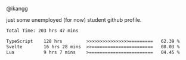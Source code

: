 @ikangg

just some unemployed (for now) student github profile.

<!--START_SECTION:waka-->

```txt
Total Time: 203 hrs 47 mins

TypeScript    128 hrs         >>>>>>>>>>>>>>>>=========   62.39 %
Svelte        16 hrs 28 mins  >>=======================   08.03 %
Lua           9 hrs 7 mins    >========================   04.45 %
```

<!--END_SECTION:waka-->
